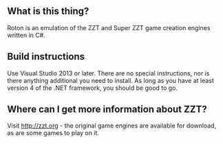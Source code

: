 ## What is this thing?
Roton is an emulation of the ZZT and Super ZZT game creation engines written in C#.

## Build instructions
Use Visual Studio 2013 or later. There are no special instructions, nor is there anything additional you need to install.
As long as you have at least version 4 of the .NET framework, you should be good to go.

## Where can I get more information about ZZT?
Visit http://zzt.org - the original game engines are available for download, as are some games to play on it.
